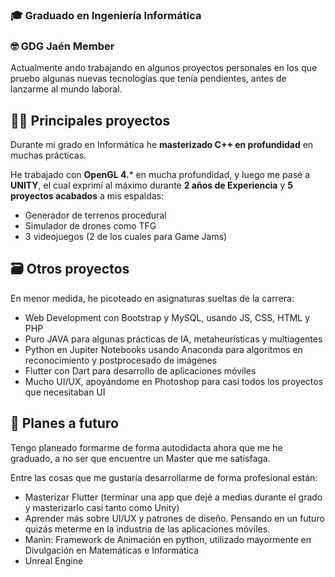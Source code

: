 ### 🎓 Graduado en Ingeniería Informática 
### 🤓 GDG Jaén Member 

Actualmente ando trabajando en algunos proyectos personales en los que pruebo algunas nuevas tecnologías que tenía pendientes, antes de lanzarme al mundo laboral.

## 👨‍💻 Principales proyectos

Durante mi grado en Informática he **masterizado C++ en profundidad** en muchas prácticas.

He trabajado con **OpenGL 4.*** en mucha profundidad, y luego me pasé a **UNITY**, el cual exprimí al máximo durante **2 años de Experiencia** y **5 proyectos acabados** a mis espaldas:
- Generador de terrenos procedural
- Simulador de drones como TFG
- 3 videojuegos (2 de los cuales para Game Jams)

## 🗃 Otros proyectos

En menor medida, he picoteado en asignaturas sueltas de la carrera:
- Web Development con Bootstrap y MySQL, usando JS, CSS, HTML y PHP
- Puro JAVA para algunas prácticas de IA, metaheurísticas y multiagentes
- Python en Jupiter Notebooks usando Anaconda para algoritmos en reconocimiento y postprocesado de imágenes
- Flutter con Dart para desarrollo de aplicaciones móviles
- Mucho UI/UX, apoyándome en Photoshop para casi todos los proyectos que necesitaban UI

## 💭 Planes a futuro

Tengo planeado formarme de forma autodidacta ahora que me he graduado, a no ser que encuentre un Master que me satisfaga.

Entre las cosas que me gustaría desarrollarme de forma profesional están:
- Masterizar Flutter (terminar una app que dejé a medias durante el grado y masterizarlo casi tanto como Unity)
- Aprender más sobre UI/UX y patrones de diseño.
Pensando en un futuro quizás meterme en la industria de las aplicaciones móviles.
- Manin: Framework de Animación en python, utilizado mayormente en Divulgación en Matemáticas e Informática
- Unreal Engine
